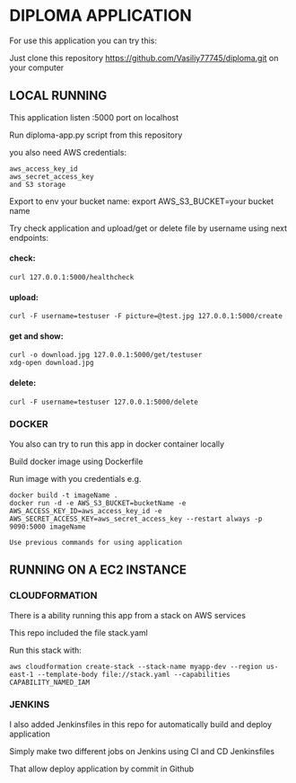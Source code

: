 # DIPLOMA APPLICATION

For use this application you can try this:

Just clone this repository 
https://github.com/Vasiliy77745/diploma.git  on your computer

## LOCAL RUNNING

This application listen :5000 port on localhost

Run diploma-app.py script from this repository 

you also need AWS credentials:

    aws_access_key_id
    aws_secret_access_key
    and S3 storage


Export to env your bucket name:
    export AWS_S3_BUCKET=your bucket name
    
Try check application and upload/get or delete file by username using next endpoints:

#### check:
    
    curl 127.0.0.1:5000/healthcheck
#### upload:

    curl -F username=testuser -F picture=@test.jpg 127.0.0.1:5000/create
    
#### get and show:

    curl -o download.jpg 127.0.0.1:5000/get/testuser
    xdg-open download.jpg
#### delete:

    curl -F username=testuser 127.0.0.1:5000/delete
    
### DOCKER

 You also can try to run this app in docker container locally
 
 Build docker image using Dockerfile
 
 Run image with you credentials e.g.
 
    docker build -t imageName .
    docker run -d -e AWS_S3_BUCKET=bucketName -e AWS_ACCESS_KEY_ID=aws_access_key_id -e AWS_SECRET_ACCESS_KEY=aws_secret_access_key --restart always -p 9090:5000 imageName

    Use previous commands for using application

## RUNNING ON A EC2 INSTANCE

### CLOUDFORMATION
There is a ability running this app from a stack on AWS services

This repo included the file stack.yaml

Run this stack with:

    aws cloudformation create-stack --stack-name myapp-dev --region us-east-1 --template-body file://stack.yaml --capabilities CAPABILITY_NAMED_IAM
    
### JENKINS
I also added Jenkinsfiles in this repo for automatically build and deploy  application

Simply make two different jobs on Jenkins using CI and CD Jenkinsfiles

That allow deploy application by commit in Github 
